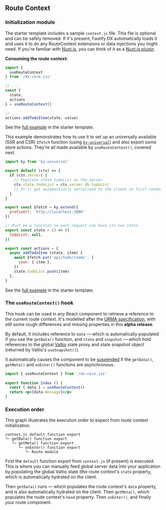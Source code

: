 
## Route Context

### Initialization module
  
The starter template includes a sample `context.js` file. This file is optional and can be safely removed. If it's present, Fastify DX automatically loads it and uses it to do any RouteContext extensions or data injections you might need. If you're familiar with [Nuxt.js](https://nuxtjs.org/), you can think of it as a [Nuxt.js plugin](https://nuxtjs.org/docs/directory-structure/plugins/).

**Consuming the route context:**

```jsx
import { 
  useRouteContext
} from '/dx:core.jsx'

// ...
const { 
  state, 
  actions
} = useRouteContext()

// ...
actions.addTodoItem(state, value)
```

See the [full example](https://github.com/fastify/fastify-dx/blob/main/starters/react/client/pages/using-store.jsx) in the starter template.

This example demonstrates how to use it to set up an universally available (SSR and CSR) `$fetch` function (using [`ky-universal`](https://www.npmjs.com/package/ky-universal)) and also export some store actions. They're all made available by `useRouteContext()`, covered next.

```js
import ky from 'ky-universal'

export default (ctx) => {
  if (ctx.server) {
    // Populate state.todoList on the server
    ctx.state.todoList = ctx.server.db.todoList
    // It'll get automatically serialized to the client on first render!
  }
}

export const $fetch = ky.extend({
  prefixUrl: 'http://localhost:3000'
})

// Must be a function so each request can have its own state
export const state = () => ({
  todoList: null,
})

export const actions = {
  async addTodoItem (state, item) {
    await $fetch.put('api/todo/items', {
      json: { item },
    })
    state.todoList.push(item)
  },
}
```

See the [full example](https://github.com/fastify/fastify-dx/blob/main/starters/react/client/context.js) in the starter template.

### The `useRouteContext()` hook

This hook can be used in any React component to retrieve a reference to the current route context. It's modelled after the [URMA specification](https://github.com/fastify/fastify-dx/blob/main/URMA.md), with still some rough differences and missing properties in this **alpha release**.

By default, It includes reference to `data` — which is automatically populated if you use the `getData()` function, and `state` and `snapshot` — which hold references to the global [Valtio](https://github.com/pmndrs/valtio) state proxy and state snapshot object (returned by Valtio's `useSnapshot()`).

It automatically causes the component to be [suspended](https://17.reactjs.org/docs/concurrent-mode-suspense.html) if the `getData()`, `getMeta()` and `onEnter()` functions are asynchronous.

```jsx
import { useRouteContext } from '/dx:core.jsx'
  
export function Index () {
  const { data } = useRouteContext()
  return <p>{data.message}</p>
}
```

### Execution order

This graph illustrates the execution order to expect from route context initialization.

```
context.js default function export
└─ getData() function export
   └─ getMeta() function export
      └─ onEnter() function export
         └─ Route module
```

First the `default` function export from `context.js` (if present) is executed. This is where you can manually feed global server data into your application by populating the global Valtio state (the route context's `state` property, which is automatically hydrated on the client.

Then `getData()` runs — which populates the route context's `data` property, and is also automatically hydrated on the client. Then `getMeta()`, which populates the route context's `head` property. Then `onEnter()`, and finally your route component.
